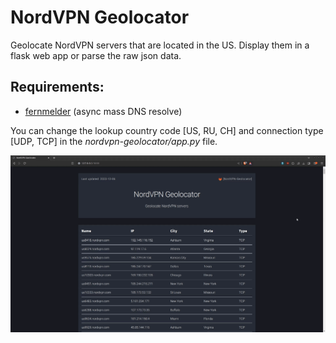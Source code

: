 # NordVPN Geolocator

Geolocate NordVPN servers that are located in the US. Display them in a flask web app or parse the raw json data.

## Requirements:
* [fernmelder](https://github.com/stealth/fernmelder/) (async mass DNS resolve)

You can change the lookup country code [US, RU, CH] and connection type [UDP, TCP] in the *nordvpn-geolocator/app.py* file.

![demo.gif](demo.gif "NordVPN Geolocator demo.")
